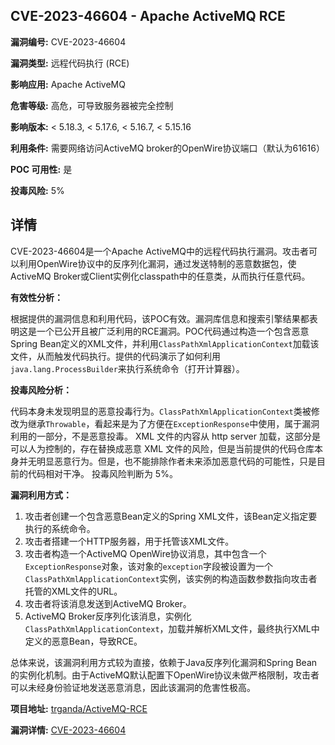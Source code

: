 ## CVE-2023-46604 - Apache ActiveMQ RCE

**漏洞编号:** CVE-2023-46604

**漏洞类型:** 远程代码执行 (RCE)

**影响应用:** Apache ActiveMQ

**危害等级:** 高危，可导致服务器被完全控制

**影响版本:** < 5.18.3, < 5.17.6, < 5.16.7, < 5.15.16

**利用条件:** 需要网络访问ActiveMQ broker的OpenWire协议端口（默认为61616）

**POC 可用性:** 是

**投毒风险:** 5%

## 详情

CVE-2023-46604是一个Apache ActiveMQ中的远程代码执行漏洞。攻击者可以利用OpenWire协议中的反序列化漏洞，通过发送特制的恶意数据包，使ActiveMQ Broker或Client实例化classpath中的任意类，从而执行任意代码。

**有效性分析：**

根据提供的漏洞信息和利用代码，该POC有效。漏洞库信息和搜索引擎结果都表明这是一个已公开且被广泛利用的RCE漏洞。POC代码通过构造一个包含恶意Spring Bean定义的XML文件，并利用`ClassPathXmlApplicationContext`加载该文件，从而触发代码执行。提供的代码演示了如何利用`java.lang.ProcessBuilder`来执行系统命令（打开计算器）。

**投毒风险分析：**

代码本身未发现明显的恶意投毒行为。`ClassPathXmlApplicationContext`类被修改为继承`Throwable`，看起来是为了方便在`ExceptionResponse`中使用，属于漏洞利用的一部分，不是恶意投毒。 XML 文件的内容从 http server 加载，这部分是可以人为控制的，存在替换成恶意 XML 文件的风险，但是当前提供的代码仓库本身并无明显恶意行为。但是，也不能排除作者未来添加恶意代码的可能性，只是目前的代码相对干净。 投毒风险判断为 5%。

**漏洞利用方式：**

1.  攻击者创建一个包含恶意Bean定义的Spring XML文件，该Bean定义指定要执行的系统命令。
2.  攻击者搭建一个HTTP服务器，用于托管该XML文件。
3.  攻击者构造一个ActiveMQ OpenWire协议消息，其中包含一个`ExceptionResponse`对象，该对象的`exception`字段被设置为一个`ClassPathXmlApplicationContext`实例，该实例的构造函数参数指向攻击者托管的XML文件的URL。
4.  攻击者将该消息发送到ActiveMQ Broker。
5.  ActiveMQ Broker反序列化该消息，实例化`ClassPathXmlApplicationContext`，加载并解析XML文件，最终执行XML中定义的恶意Bean，导致RCE。

总体来说，该漏洞利用方式较为直接，依赖于Java反序列化漏洞和Spring Bean的实例化机制。由于ActiveMQ默认配置下OpenWire协议未做严格限制，攻击者可以未经身份验证地发送恶意消息，因此该漏洞的危害性极高。

**项目地址:** [trganda/ActiveMQ-RCE](https://github.com/trganda/ActiveMQ-RCE)

**漏洞详情:** [CVE-2023-46604](https://nvd.nist.gov/vuln/detail/CVE-2023-46604)